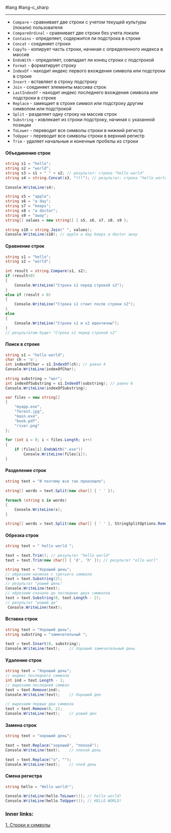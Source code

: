 #lang #lang-c_sharp

---
- `Compare` - сравнивает две строки с учетом текущей культуры (локали) пользователя
- `CompareOrdinal` - сравнивает две строки без учета локали
- `Contains` - определяет, содержится ли подстрока в строке
- `Concat` - соединяет строки
- `CopyTo` - копирует часть строки, начиная с определенного индекса в массив
- `EndsWith` - определяет, совпадает ли конец строки с подстрокой
- `Format` - форматирует строку
- `IndexOf` - находит индекс первого вхождения символа или подстроки в строке
- `Insert` - вставляет в строку подстроку
- `Join` - соединяет элементы массива строк
- `LastIndexOf` - находит индекс последнего вхождения символа или подстроки в строке
- `Replace` - замещает в строке символ или подстроку другим символом или подстрокой
- `Split` - разделяет одну строку на массив строк
- `Substring` - извлекает из строки подстроку, начиная с указанной позиции
- `ToLower` - переводит все символы строки в нижний регистр
- `ToUpper` - переводит все символы строки в верхний регистр
- `Trim` - удаляет начальные и конечные пробелы из строки

#### Объединение строк
```csharp
string s1 = "hello";
string s2 = "world";
string s3 = s1 + " " + s2; // результат: строка "hello world"
string s4 = string.Concat(s3, "!!!"); // результат: строка "hello world!!!"
 
Console.WriteLine(s4);

string s5 = "apple";
string s6 = "a day";
string s7 = "keeps";
string s8 = "a doctor";
string s9 = "away";
string[] values = new string[] { s5, s6, s7, s8, s9 };
 
string s10 = string.Join(" ", values);
Console.WriteLine(s10); // apple a day keeps a doctor away
```

#### Сравнение строк
```csharp
string s1 = "hello";
string s2 = "world";
 
int result = string.Compare(s1, s2);
if (result<0)
{
    Console.WriteLine("Строка s1 перед строкой s2");
}
else if (result > 0)
{
    Console.WriteLine("Строка s1 стоит после строки s2");
}
else
{
    Console.WriteLine("Строки s1 и s2 идентичны");
}
// результатом будет "Строка s1 перед строкой s2"
```

#### Поиск в строке
```csharp
string s1 = "hello world";
char ch = 'o';
int indexOfChar = s1.IndexOf(ch); // равно 4
Console.WriteLine(indexOfChar);
 
string substring = "wor";
int indexOfSubstring = s1.IndexOf(substring); // равно 6
Console.WriteLine(indexOfSubstring);

var files = new string[]
{
    "myapp.exe",
    "forest.jpg",
    "main.exe",
    "book.pdf",
    "river.png"
};
 
for (int i = 0; i < files.Length; i++)
{
    if (files[i].EndsWith(".exe"))
        Console.WriteLine(files[i]);
}
```

#### Разделение строк
```csharp
string text = "И поэтому все так произошло";
 
string[] words = text.Split(new char[] { ' ' });
 
foreach (string s in words)
{
    Console.WriteLine(s);
}

string[] words = text.Split(new char[] { ' ' }, StringSplitOptions.RemoveEmptyEntries);
```

#### Обрезка строк
```csharp
string text = " hello world ";
 
text = text.Trim(); // результат "hello world"
text = text.Trim(new char[] { 'd', 'h' }); // результат "ello worl"

string text = "Хороший день";
// обрезаем начиная с третьего символа
text = text.Substring(2);
// результат "роший день"
Console.WriteLine(text);
// обрезаем сначала до последних двух символов
text = text.Substring(0, text.Length - 2);
// результат "роший де"
 Console.WriteLine(text);
```

#### Вставка строк
```csharp
string text = "Хороший день";
string substring = "замечательный ";
 
text = text.Insert(8, substring);
Console.WriteLine(text);    // Хороший замечательный день
```

#### Удаление строк
```csharp
string text = "Хороший день";
// индекс последнего символа
int ind = text.Length - 1;
// вырезаем последний символ
text = text.Remove(ind); 
Console.WriteLine(text);    // Хороший ден
 
// вырезаем первые два символа
text = text.Remove(0, 2);
Console.WriteLine(text);    // роший ден
```

#### Замена строк
```csharp
string text = "хороший день";
 
text = text.Replace("хороший", "плохой");
Console.WriteLine(text);    // плохой день
 
text = text.Replace("о", "");
Console.WriteLine(text);    // плхй день
```

#### Смена регистра
```csharp
string hello = "Hello world!";
 
Console.WriteLine(hello.ToLower()); // hello world!
Console.WriteLine(hello.ToUpper()); // HELLO WORLD!
```
### Inner links:
[1. Строки и символы](1.%20Languages/C-sharp/0.%20Введение/4.%20Строки%20и%20символы/1.%20Строки%20и%20символы.md)